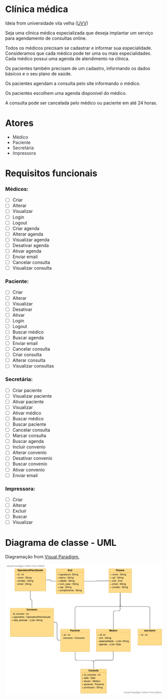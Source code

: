 # Clínica médica

Ideia from universidade vila velha ([UVV](https://www.uvv.br))

Seja uma clínica médica especializada que deseja implantar um serviço para agendamento de consultas online.

Todos os médicos precisam se cadastrar e informar sua especialidade. Consideramos que cada médico pode ter uma ou mais especialidades. Cada médico possui uma agenda de atendimento na clínica.

Os pacientes também precisam de um cadastro, informando os dados básicos e o seu plano de saúde.

Os pacientes agendam a consulta pelo site informando o médico.

Os pacientes escolhem uma agenda disponível do médico.

A consulta pode ser cancelada pelo médico ou paciente em até 24 horas.

# Atores

  - <a style="text-decoration:none;color:#24292f;" href="#médicos">Médico</a><br>
  - <a style="text-decoration:none;color:#24292f;"  href="#paciente">Paciente</a><br>
  - <a style="text-decoration:none;color:#24292f;"   href="#secretária">Secretária</a><br>
  - <a style="text-decoration:none;color:#24292f;"    href="#impressora">Impressora</a>


# Requisitos funcionais

### Médicos:

- [ ] Criar
- [ ] Alterar
- [ ] Visualizar
- [ ] Login
- [ ] Logout
- [ ] Criar agenda
- [ ] Alterar agenda
- [ ] Visualizar agenda
- [ ] Desativar agenda
- [ ] Ativar agenda
- [ ] Enviar email
- [ ] Cancelar consulta
- [ ] Visualizar consulta

### Paciente:

- [ ] Criar
- [ ] Alterar 
- [ ] Visualizar 
- [ ] Desativar
- [ ] Ativar
- [ ] Login
- [ ] Logout
- [ ] Buscar médico
- [ ] Buscar agenda
- [ ] Enviar email
- [ ] Cancelar consulta
- [ ] Criar consulta
- [ ] Alterar consulta
- [ ] Visualizar consultas

### Secretária:

- [ ] Criar paciente
- [ ] Visualizar paciente
- [ ] Ativar paciente
- [ ] Visualizar
- [ ] Ativar médico
- [ ] Buscar médico
- [ ] Buscar paciente
- [ ] Cancelar consulta
- [ ] Marcar consulta
- [ ] Buscar agenda
- [ ] Incluir convenío
- [ ] Alterar convenío
- [ ] Desativar convenío
- [ ] Buscar convenío
- [ ] Ativar convenío
- [ ] Enviar email

### Impressora:

- [ ] Criar
- [ ] Alterar
- [ ] Excluir
- [ ] Buscar
- [ ] Visualizar

# Diagrama de classe - UML

Diagramação from [Visual Paradigm.](https://online.visual-paradigm.com/pt/diagrams/features/uml-tool/)

![Diagrama classe UML!](assets/diagrama-classes-uml-gerenciador-clinica-medica_v1-atributos.svg)
